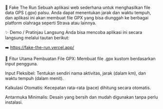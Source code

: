 🏃 Fake The Run
Sebuah aplikasi web sederhana untuk menghasilkan file data GPS (.gpx) palsu. Anda dapat menentukan jarak dan waktu tempuh, dan aplikasi ini akan membuat file GPX yang bisa diunggah ke berbagai platform olahraga seperti Strava atau lainnya.

✨ Demo / Pratinjau Langsung
Anda bisa mencoba aplikasi ini secara langsung melalui tautan berikut:

➡️ https://fake-the-run.vercel.app/

🚀 Fitur Utama
Pembuatan File GPX: Membuat file .gpx kustom berdasarkan input pengguna.

Input Fleksibel: Tentukan sendiri nama aktivitas, jarak (dalam km), dan waktu tempuh (dalam menit).

Kalkulasi Otomatis: Kecepatan rata-rata (pace) dihitung secara otomatis.

Antarmuka Minimalis: Desain yang bersih dan mudah digunakan tanpa perlu instalasi.


